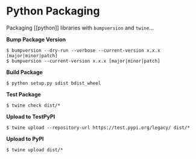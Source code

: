 # Python Packaging

Packaging [[python]] libraries with `bumpversion` and `twine`...

**Bump Package Version**
```
$ bumpversion --dry-run --verbose --current-version x.x.x [major|minor|patch]
$ bumpversion --current-version x.x.x [major|minor|patch]
```

**Build Package**
```
$ python setup.py sdist bdist_wheel
```

**Test Package**
```
$ twine check dist/*
```

**Upload to TestPyPI**
```
$ twine upload --repository-url https://test.pypi.org/legacy/ dist/*
```

**Upload to PyPI**
```
$ twine upload dist/*
```
